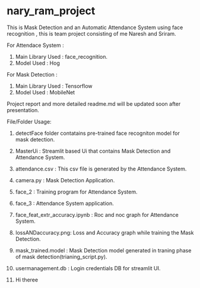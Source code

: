 # nary_ram_project
This is Mask Detection and an Automatic Attendance System using face recognition , this is team project consisting of me Naresh and Sriram.

For Attendace System :
1. Main Library Used : face_recognition.
2. Model Used : Hog

For Mask Detection :
1. Main Library Used : Tensorflow
2. Model Used : MobileNet

Project report and more detailed readme.md will be updated soon after presentation.

File/Folder Usage:
1. detectFace folder contatains pre-trained face recogniton model for mask detection.
2. MasterUi : Streamlit based Ui that contains Mask Detection and Attendance System.
3. attendance.csv : This csv file is generated by the Attendance System.
4. camera.py : Mask Detection Application.
5. face_2 : Training program for Attendance System.
6. face_3 : Attendance System application.
7. face_feat_extr_accuracy.ipynb : Roc and noc graph for Attendance System.
8. lossANDaccuracy.png: Loss and Accuracy graph while training the Mask Detection.
9. mask_trained.model : Mask Detection model generated in traning phase of mask detection(trianing_script.py).
10. usermanagement.db : Login credentials DB for streamlit UI.

11. Hi theree
